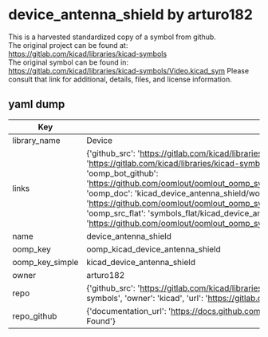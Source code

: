 # device_antenna_shield by arturo182  
This is a harvested standardized copy of a symbol from github.  
The original project can be found at:  
https://gitlab.com/kicad/libraries/kicad-symbols  
The original symbol can be found in:
https://gitlab.com/kicad/libraries/kicad-symbols/Video.kicad_sym
Please consult that link for additional, details, files, and license information.  
## yaml dump  
| Key | Value |  
| --- | --- |  
| library_name | Device |  
| links | {'github_src': 'https://gitlab.com/kicad/libraries/kicad-symbols/Video.kicad_sym', 'github_src_repo': 'https://gitlab.com/kicad/libraries/kicad-symbols', 'oomp_bot': 'kicad_device_antenna_shield/working', 'oomp_bot_github': 'https://github.com/oomlout/oomlout_oomp_symbol_bot/tree/main/kicad_device_antenna_shield/working', 'oomp_doc': 'kicad_device_antenna_shield/working', 'oomp_doc_github': 'https://github.com/oomlout/oomlout_oomp_symbol_doc/tree/main/kicad_device_antenna_shield/working', 'oomp_src_flat': 'symbols_flat/kicad_device_antenna_shield/working', 'oomp_src_flat_github': 'https://github.com/oomlout/oomlout_oomp_symbol_src/tree/main/kicad_device_antenna_shield/working'} |  
| name | device_antenna_shield |  
| oomp_key | oomp_kicad_device_antenna_shield |  
| oomp_key_simple | kicad_device_antenna_shield |  
| owner | arturo182 |  
| repo | {'github_src': 'https://gitlab.com/kicad/libraries/kicad-symbols/Video.kicad_sym', 'name': 'libraries/kicad-symbols', 'owner': 'kicad', 'url': 'https://gitlab.com/kicad/libraries/kicad-symbols'} |  
| repo_github | {'documentation_url': 'https://docs.github.com/rest/repos/repos#get-a-repository', 'message': 'Not Found'} |  

